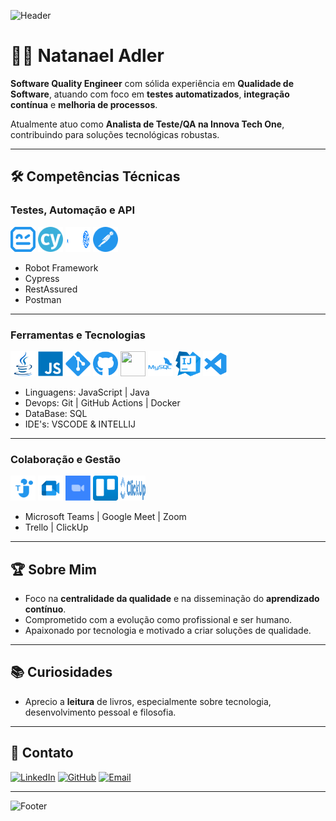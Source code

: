 ![Header](https://capsule-render.vercel.app/api?type=waving&color=0:0A192F,100:00A8CC&height=200&section=header&text=Natanael%20Adler&fontSize=40&fontAlign=50&fontColor=FFFFFF)

# 👨‍💻 Natanael Adler

**Software Quality Engineer** com sólida experiência em **Qualidade de Software**, atuando com foco em **testes automatizados**, **integração contínua** e **melhoria de processos**.

Atualmente atuo como **Analista de Teste/QA na Innova Tech One**, contribuindo para soluções tecnológicas robustas.

---

## 🛠️ Competências Técnicas

### **Testes, Automação e API**

<p align="left">
  <img src="./images/robotframework.svg" width="40" height="40" />
  <img src="./images/cypress.svg" width="40" height="40" />
  <img src="./images/RestAssured.svg" width="40" height="40"/>
  <img src="./images/postman.svg" width="40" height="40" />
</p>


- Robot Framework
- Cypress
- RestAssured
- Postman

---

### **Ferramentas e Tecnologias**

<p align="left">
  <img src="./images/java-original.svg" width="40" height="40"/>
  <img src="./images/javascript-original.svg" width="40" height="40"/>
  <img src="./images/git-original.svg" width="40" height="40"/>
  <img src="./images/github.svg" width="40" height="40"/>
  <img src="./images/docker.svg" width="40" height="40"/>
  <img src="./images/mysql-original-wordmark.svg" width="40" height="40"/>
  <img src="./images/intellij-idea.svg" width="40" height="40"/>
  <img src="./images/file-type-vscode.svg" width="40" height="40"/>
</p>


- Linguagens: JavaScript | Java
- Devops: Git | GitHub Actions | Docker
- DataBase: SQL
- IDE's: VSCODE & INTELLIJ

---

### **Colaboração e Gestão**

<p align="left">
  <img src="./images/microsoft-teams-color.svg" width="40" height="40"/>
  <img src="./images/google-meet.svg" width="40" height="40"/>
  <img src="./images/zoom.svg" width="40" height="40"/>
  <img src="./images/trello.svg" width="40" height="40"/>
  <img src="./images/clickup.svg" width="40" height="40"/>
</p>



- Microsoft Teams | Google Meet | Zoom
- Trello | ClickUp

---

## 🏆 Sobre Mim

- Foco na **centralidade da qualidade** e na disseminação do **aprendizado contínuo**.
- Comprometido com a evolução como profissional e ser humano.
- Apaixonado por tecnologia e motivado a criar soluções de qualidade.

---

## 📚 Curiosidades

- Aprecio a **leitura** de livros, especialmente sobre tecnologia, desenvolvimento pessoal e filosofia.

---

## 🔗 Contato

[![LinkedIn](https://img.shields.io/badge/LinkedIn-0A66C2?style=for-the-badge&logo=linkedin&logoColor=white)](https://www.linkedin.com/in/natanaeladler)
[![GitHub](https://img.shields.io/badge/GitHub-0A192F?style=for-the-badge&logo=github&logoColor=white)](https://github.com/adlernatanel)
[![Email](https://img.shields.io/badge/E-mail-D14836?style=for-the-badge&logo=gmail&logoColor=white)](mailto:natanaeladlersm@gmail.com)

---

![Footer](https://capsule-render.vercel.app/api?type=waving&color=0:0A192F,100:00A8CC&height=100&section=footer)
